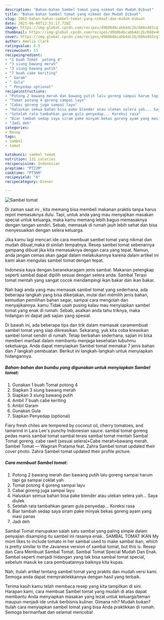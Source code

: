 ```yaml
---
description: "Bahan-bahan Sambel tomat yang nikmat dan Mudah Dibuat"
title: "Bahan-bahan Sambel tomat yang nikmat dan Mudah Dibuat"
slug: 1062-bahan-bahan-sambel-tomat-yang-nikmat-dan-mudah-dibuat
date: 2021-06-08T12:51:17.728Z
image: https://img-global.cpcdn.com/recipes/d9b0b4bcabb4dc2b/680x482cq70/sambel-tomat-foto-resep-utama.jpg
thumbnail: https://img-global.cpcdn.com/recipes/d9b0b4bcabb4dc2b/680x482cq70/sambel-tomat-foto-resep-utama.jpg
cover: https://img-global.cpcdn.com/recipes/d9b0b4bcabb4dc2b/680x482cq70/sambel-tomat-foto-resep-utama.jpg
author: Amelia Clark
ratingvalue: 4.5
reviewcount: 13
recipeingredient:
- "1 buah Tomat  potong 4"
- "3 siung bawang merah"
- "3 siung bawang putih"
- "7 buah cabe keriting"
- " Garam"
- " Gula"
- " Penyedap optional"
recipeinstructions:
- "Potong 2 bawang merah dan bawang putih lalu goreng sampai harum tapi ga sampai coklat yah"
- "Tomat potong 4 goreng sampai layu"
- "Cabai goreng juga sampai layu"
- "Haluskan semua bahan bisa pake blender atau ulekan selera yah... Saya diulek"
- "Setelah rata tambahkan garam gula penyedap... Koreksi rasa"
- "Biar tambah sedap saya siram pake minyak bekas goreng ayam yang masi panas"
- "Jadi deh"
categories:
- Resep
tags:
- sambel
- tomat

katakunci: sambel tomat 
nutrition: 131 calories
recipecuisine: Indonesian
preptime: "PT22M"
cooktime: "PT36M"
recipeyield: "4"
recipecategory: Dinner

---
```



![Sambel tomat](https://img-global.cpcdn.com/recipes/d9b0b4bcabb4dc2b/680x482cq70/sambel-tomat-foto-resep-utama.jpg)

Di zaman  saat ini , kita memang bisa membeli makanan praktis tanpa harus repot memasaknya dulu. Tapi, untuk anda yang mau menyajikan masakan special untuk keluarga, maka kamu memang lebih bagus memasaknya dengan tangan sendiri. Sebab, memasak di rumah jauh lebih sehat dan bisa menyesuaikan dengan selera keluarga.

Jika kamu lagi mencari ide cara membuat sambel tomat yang nikmat dan mudah dibuat,maka di sinilah tempatnya. Resep sambel tomat  sebenarnya gampang dibuat jika kita memasaknya dengan cara yang tepat. Namun, anda jangan cemas akan gagal dalam melakukannya 
karena dalam artikel ini kami akan mengulas sambel tomat dengan tepat.  

Indonesia kaya dengan beranekaragam jenis sambal. Makanan pelengkap seperti sambal dapat dipilih sesuai dengan selera anda. Sambal Terasi tomat mentah yang sangat cocok mendampingi ikan bakar dan ikan bakar.

Nah bagi anda yang mau memasak sambel tomat yang sederhana, ada beberapa langkah yang bisa dikerjakan, mulai dari memilih jenis bahan, kemudian pemilihan bahan segar, sampai cara mengolah dan menyajikannya. kamu Tidak usah pusing kalau mau menyiapkan sambel tomat yang enak di rumah. Sebab, asalkan anda  tahu triknya, maka hidangan ini dapat jadi sajian yang spesial.

Di bawah ini, ada beberapa tips dan trik dalam memasak caramembuat sambel tomat yang siap dikreasikan. Sekarang, yuk kita coba kreasikan sambel tomat sendiri di rumah. Tetap berbahan sederhana, sajian ini bisa memberi manfaat dalam membantu menjaga kesehatan tubuhmu sekeluarga. Anda dapat menyiapkan Sambel tomat memakai 7 jenis bahan dan 7 langkah pembuatan. Berikut ini langkah-langkah untuk menyiapkan hidangannya.

<!--inarticleads1-->

##### Bahan-bahan dan bumbu yang digunakan untuk menyiapkan Sambel tomat:

1. Gunakan 1 buah Tomat  potong 4
1. Siapkan 3 siung bawang merah
1. Siapkan 3 siung bawang putih
1. Ambil 7 buah cabe keriting
1. Ambil  Garam
1. Gunakan  Gula
1. Siapkan  Penyedap (optional)


Fiery fresh chiles are tempered by coconut oil, cherry tomatoes, and tamarind in Lara Lee&#39;s punchy Indonesian sauce. sambal tomat goreng pedas manis sambal tomat sambal terasi sambal tomat mentah Sambal Tomat goreng. cabe rawit (sesuai selera)•Cabe merah•bawang merah. Sambel Tomat — Wagiran Pratama feat. Zahra Sambel tomat updated their cover photo. Zahra Sambel tomat updated their profile picture. 

<!--inarticleads2-->

##### Cara membuat Sambel tomat:

1. Potong 2 bawang merah dan bawang putih lalu goreng sampai harum tapi ga sampai coklat yah
1. Tomat potong 4 goreng sampai layu
1. Cabai goreng juga sampai layu
1. Haluskan semua bahan bisa pake blender atau ulekan selera yah... Saya diulek
1. Setelah rata tambahkan garam gula penyedap... Koreksi rasa
1. Biar tambah sedap saya siram pake minyak bekas goreng ayam yang masi panas
1. Jadi deh


Sambal Tomat merupakan salah satu sambal yang paling simple dalam penyajian disamping itu sambel ini rasanya enak.. SAMBAL TOMAT IKAN My mom likes to include tomato in her sambal used to make sambal ikan, which is pretty similar to the Javanese version of sambal tomat, but this is. Resep dan Cara Membuat Sambal Tomat. Sambal Tomat Special Mudah Dan Enak. Sambal seperti menjadi hidangan yang tak bisa sambal tomat special, sebelum masuk ke cara pembuatannya baiknya kita kupas. 

Nah, itulah artikel tentang  sambel tomat  yang praktis dan mudah versi kami. Semoga anda dapat mempraktekkannya dengan hasil yang terbaik. 

Terima kasih kamu telah membaca resep yang kita tampilkan di sini. Harapan kami, cara membuat  Sambel tomat yang mudah di atas dapat membantu Anda menyiapkan masakan yang lezat untuk keluarga/teman maupun menjadi ide untuk berbisnis kuliner. Gimana nih? Mudah bukan? Itulah cara menyiapkan sambel tomat yang bisa Anda praktikkan di rumah. Semoga bermanfaat dan selamat mencoba!

